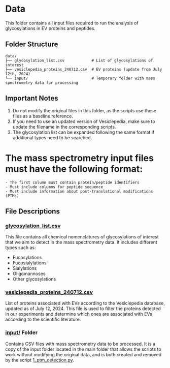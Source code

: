 # Data

This folder contains all input files required to run the analysis of glycosylations in EV proteins and peptides.

## Folder Structure

```
data/
├── glycosylation_list.csv            # List of glycosylations of interest
├── vesiclepedia_proteins_240712.csv  # EV proteins (update from July 12th, 2024)
└── input/                            # Temporary folder with mass spectrometry data for processing
```


## Important Notes

1. Do not modify the original files in this folder, as the scripts use these files as a baseline reference.
2. If you need to use an updated version of Vesiclepedia, make sure to update the filename in the corresponding scripts.
3. The glycosylation list can be expanded following the same format if additional types need to be searched.
   
# The **mass spectrometry input files must have the following format**:
   
    - The first column must contain protein/peptide identifiers
    - Must include columns for peptide sequence
    - Must include information about post-translational modifications (PTMs)



## File Descriptions

### <ins>glycosylation_list.csv</ins>
This file contains all chemical nomenclatures of glycosylations of interest that we aim to detect in the mass spectrometry data. It includes different types such as:

- Fucosylations
- Fucosialylations
- Sialylations
- Oligomannoses
- Other glycosylations



### <ins>vesiclepedia_proteins_240712.csv</ins>
List of proteins associated with EVs according to the Vesiclepedia database, updated as of July 12, 2024. This file is used to filter the proteins detected in our experiments and determine which ones are associated with EVs according to the scientific literature.


### <ins>input/</ins> Folder
Contains CSV files with mass spectrometry data to be processed. It is a copy of the input folder located in the main folder that allows the scripts to work without modifying the original data, and is both created and removed by the script <ins>1_ptm_detection.py</ins>.
